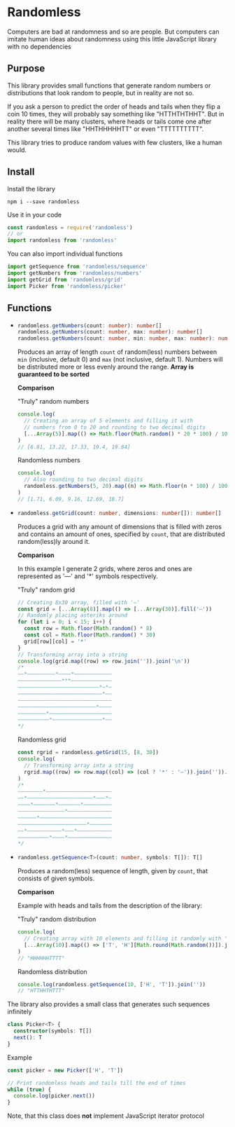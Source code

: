 # Randomless

Computers are bad at randomness and so are people. But computers can imitate human ideas about randomness using this little JavaScript library with no dependencies

## Purpose

This library provides small functions that generate random numbers or distributions that look random to people, but in reality are not so.

If you ask a person to predict the order of heads and tails when they flip a coin 10 times, they will probably say something like "HTTHTHTHHT". But in reality there will be many clusters, where heads or tails come one after another several times like "HHTHHHHHTT" or even "TTTTTTTTTT".

This library tries to produce random values with few clusters, like a human would.

## Install

Install the library

```
npm i --save randomless
```

Use it in your code

```js
const randomless = require('randomless')
// or
import randomless from 'randomless'
```

You can also import individual functions

```js
import getSequence from 'randomless/sequence'
import getNumbers from 'randomless/numbers'
import getGrid from 'randomless/grid'
import Picker from 'randomless/picker'
```

## Functions

- ```ts
  randomless.getNumbers(count: number): number[]
  randomless.getNumbers(count: number, max: number): number[]
  randomless.getNumbers(count: number, min: number, max: number): number[]
  ```

  Produces an array of length `count` of random(less) numbers between `min` (inclusive, default 0) and `max` (not inclusive, default 1). Numbers will be distributed more or less evenly around the range. **Array is guaranteed to be sorted**

  **Comparison**

  "Truly" random numbers

  ```js
  console.log(
    // Creating an array of 5 elements and filling it with
    // numbers from 0 to 20 and rounding to two decimal digits
    [...Array(5)].map(() => Math.floor(Math.random() * 20 * 100) / 100).sort()
  )
  // [6.81, 13.22, 17.33, 19.4, 19.84]
  ```

  Randomless numbers

  ```js
  console.log(
    // Also rounding to two decimal digits
    randomless.getNumbers(5, 20).map((n) => Math.floor(n * 100) / 100)
  )
  // [1.71, 6.09, 9.16, 12.69, 18.7]
  ```

- ```ts
  randomless.getGrid(count: number, dimensions: number[]): number[]
  ```

  Produces a grid with any amount of dimensions that is filled with zeros and contains an amount of ones, specified by `count`, that are distributed random(less)ly around it.

  **Comparison**

  In this example I generate 2 grids, where zeros and ones are represented as '—' and '\*' symbols respectively.

  "Truly" random grid

  ```js
  // Creating 8x30 array, filled with '—'
  const grid = [...Array(8)].map(() => [...Array(30)].fill('—'))
  // Randomly placing asteriks around
  for (let i = 0; i < 15; i++) {
    const row = Math.floor(Math.random() * 8)
    const col = Math.floor(Math.random() * 30)
    grid[row][col] = '*'
  }
  // Transforming array into a string
  console.log(grid.map((row) => row.join('')).join('\n'))
  /*
  ——*—————————*————*————————————
  ——————————————***—————————————
  ——————————————————————————*—*—
  ———————————————————————————*——
  ——————————————————————————————
  —————————————————————————*————
  —————————*————————————————————
  ——————————*————————————————*——
  */
  ```

  Randomless grid

  ```js
  const rgrid = randomless.getGrid(15, [8, 30])
  console.log(
    // Transforming array into a string
    rgrid.map((row) => row.map((col) => (col ? '*' : '—')).join('')).join('\n')
  )
  /*
  ————————*—————————————————————
  ——*—————————————————————*———*—
  ————*———————*———————*—————————
  ———————————————*——————————————
  ——————*———————————————————————
  ——————————————————————*———————
  ——*———————————*———*———————————
  ——————————*————*——————————————
  */
  ```

- ```ts
  randomless.getSequence<T>(count: number, symbols: T[]): T[]
  ```

  Produces a random(less) sequence of length, given by `count`, that consists of given symbols.

  **Comparison**

  Example with heads and tails from the description of the library:

  "Truly" random distribution

  ```js
  console.log(
    // Creating array with 10 elements and filling it randomly with 'T' or 'H'
    [...Array(10)].map(() => ['T', 'H'][Math.round(Math.random())]).join('')
  )
  // "HHHHHHTTTT"
  ```

  Randomless distribution

  ```js
  console.log(randomless.getSequence(10, ['H', 'T']).join(''))
  // "HTTHHTHTTT"
  ```

The library also provides a small class that generates such sequences infinitely

```ts
class Picker<T> {
  constructor(symbols: T[])
  next(): T
}
```

Example

```js
const picker = new Picker(['H', 'T'])

// Print randomless heads and tails till the end of times
while (true) {
  console.log(picker.next())
}
```

Note, that this class does **not** implement JavaScript iterator protocol
